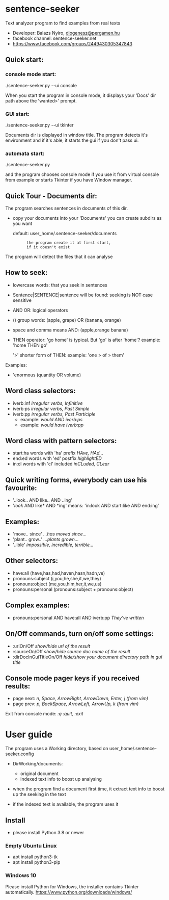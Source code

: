 # sentence-seeker

Text analyzer program to find examples from real texts

- Developer: Balazs Nyiro, diogenesz@pergamen.hu
- facebook channel:  sentence-seeker.net
- https://www.facebook.com/groups/2449430305347843

## Quick start: ##

### console mode start: ##
  ./sentence-seeker.py --ui console

  When you start the program in console mode, it displays
  your 'Docs' dir path above the 'wanted>' prompt.

### GUI start: ###
  ./sentence-seeker.py --ui tkinter

  Documents dir is displayed in window title.
  The program detects it's environment and if it's able,
  it starts the gui if you don't pass ui.

### automata start: ###
  ./sentence-seeker.py

  and the program chooses console mode if you use it from virtual
  console from example or starts Tkinter if you have Window manager.

## Quick Tour - Documents dir: ##
The program searches sentences in documents of this dir.

- copy your documents into your 'Documents'
  you can create subdirs as you want

  default:  user_home/.sentence-seeker/documents

            the program create it at first start,
            if it doesn't exist

The program will detect the files that it can analyse

## How to seek: ##
- lowercase words: that you seek in sentences
- Sentence|SENTENCE|sentence will be found: seeking is NOT case sensitive
- AND OR: logical operators
- () group words: (apple, grape) OR (banana, orange)
- space and comma means AND:  (apple,orange banana)

- THEN operator: 'go home' is typical. But 'go' is after 'home'?
  example: 'home THEN go'

  '>' shorter form of THEN:
  example: 'one > of > them'

Examples:
- 'enormous (quantity OR volume)

## Word class selectors: ##
- iverb:inf *irregular verbs, Infinitive*
- iverb:ps  *irregular verbs, Past Simple*
- iverb:pp  *irregular verbs, Past Participle*
  - example: *would AND iverb:ps*
  - example: *would have iverb:pp*

## Word class with pattern selectors: ##
- start:ha words with 'ha' prefix *HAve, HAd...*
- end:ed words with 'ed' postfix *highlightED*
- in:cl words with 'cl' included *inCLuded, CLear*

## Quick writing forms, everybody can use his favourite: ##
-  '..look.. AND like.. AND ..ing'
-  '*look* AND like* AND *ing'
   means: 'in:look AND start:like AND end:ing'

## Examples:
- 'move.. since' *...has moved since...*
- 'plant.. grow..' *...plants grown...*
- '..ible' *impossible, incredible, terrible...*

## Other selectors: ##
- have:all (have,has,had,haven,hasn,hadn,ve)
- pronouns:subject (i,you,he,she,it,we,they)
- pronouns:object (me,you,him,her,it,we,us)
- pronouns:personal (pronouns:subject + pronouns:object)

## Complex examples: ##
- pronouns:personal AND have:all AND iverb:pp  *They've written*

## On/Off commands, turn on/off some settings: ##
- :urlOn/Off *show/hide url of the result*
- :sourceOn/Off *show/hide source doc name of the result*
- :dirDocInGuiTitleOn/Off *hide/show your document directory path in gui title*

## Console mode pager keys if you received results: ##
- page next: *n, Space, ArrowRight, ArrowDown, Enter, j (from vim)*
- page prev: *p, BackSpace, ArrowLeft, ArrowUp, k (from vim)*

Exit from console mode: *:q  :quit, :exit*

# User guide #

The program uses a Working directory, based on user_home/.sentence-seeker.config

- DirWorking/documents:
    - original document
    - indexed text info to boost up analysing

- when the program find a document first time, it extract
  text info to boost up the seeking in the text

- if the indexed text is available, the program uses it

## Install ##
- please install Python 3.8 or newer

### Empty Ubuntu Linux ###
 - apt install python3-tk
 - apt install python3-pip

### Windows 10 ###
Please install Python for Windows, the installer contains Tkinter automatically.
https://www.python.org/downloads/windows/
   


